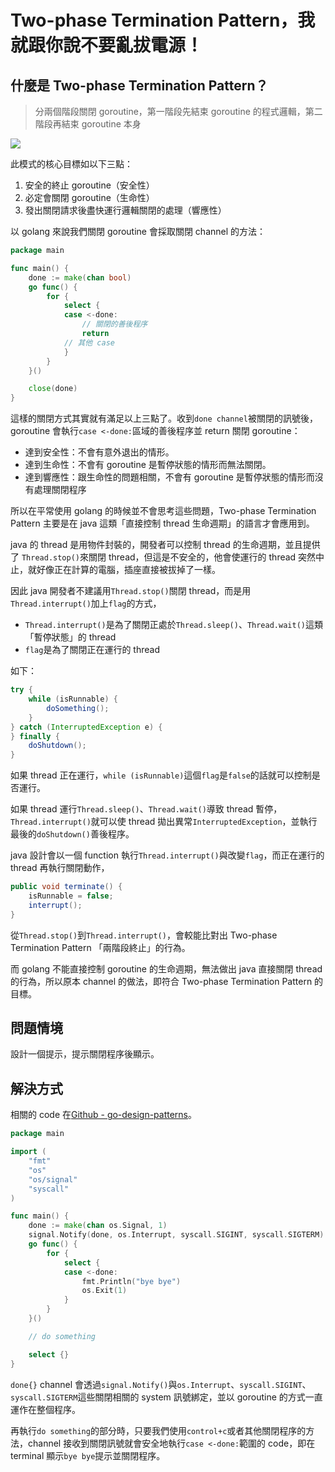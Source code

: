 # Two-phase Termination Pattern，我就跟你說不要亂拔電源！

## 什麼是 Two-phase Termination Pattern？

> 分兩個階段關閉 goroutine，第一階段先結束 goroutine 的程式邏輯，第二階段再結束 goroutine 本身

![](https://i.imgur.com/MCUxWsp.png)

此模式的核心目標如以下三點：

1. 安全的終止 goroutine（安全性）
2. 必定會關閉 goroutine（生命性）
3. 發出關閉請求後盡快運行邏輯關閉的處理（響應性）

以 golang 來說我們關閉 goroutine 會採取關閉 channel 的方法：

```go
package main

func main() {
	done := make(chan bool)
	go func() {
		for {
			select {
			case <-done:
				// 關閉的善後程序
				return
            // 其他 case
			}
		}
	}()

	close(done)
}
```

這樣的關閉方式其實就有滿足以上三點了。收到`done channel`被關閉的訊號後，goroutine 會執行`case <-done:`區域的善後程序並 return 關閉 goroutine：

- 達到安全性：不會有意外退出的情形。
- 達到生命性：不會有 goroutine 是暫停狀態的情形而無法關閉。
- 達到響應性：跟生命性的問題相關，不會有 goroutine 是暫停狀態的情形而沒有處理關閉程序

所以在平常使用 golang 的時候並不會思考這些問題，Two-phase Termination Pattern 主要是在 java 這類「直接控制 thread 生命週期」的語言才會應用到。

java 的 thread 是用物件封裝的，開發者可以控制 thread 的生命週期，並且提供了 `Thread.stop()`來關閉 thread，但這是不安全的，他會使運行的 thread 突然中止，就好像正在計算的電腦，插座直接被拔掉了一樣。

因此 java 開發者不建議用`Thread.stop()`關閉 thread，而是用`Thread.interrupt()`加上`flag`的方式，

- `Thread.interrupt()`是為了關閉正處於`Thread.sleep()`、`Thread.wait()`這類「暫停狀態」的 thread
- `flag`是為了關閉正在運行的 thread

如下：

```java
try {
    while (isRunnable) {
        doSomething();
    }
} catch (InterruptedException e) {
} finally {
    doShutdown();
}
```

如果 thread 正在運行，`while (isRunnable)`這個`flag`是`false`的話就可以控制是否運行。

如果 thread 運行`Thread.sleep()`、`Thread.wait()`導致 thread 暫停，`Thread.interrupt()`就可以使 thread 拋出異常`InterruptedException`，並執行最後的`doShutdown()`善後程序。

java 設計會以一個 function 執行`Thread.interrupt()`與改變`flag`，而正在運行的 thread 再執行關閉動作，

```java
public void terminate() {
	isRunnable = false;
	interrupt();
}
```

從`Thread.stop()`到`Thread.interrupt()`，會較能比對出 Two-phase Termination Pattern 「兩階段終止」的行為。

而 golang 不能直接控制 goroutine 的生命週期，無法做出 java 直接關閉 thread 的行為，所以原本 channel 的做法，即符合 Two-phase Termination Pattern 的目標。

## 問題情境

設計一個提示，提示關閉程序後顯示。

## 解決方式

相關的 code 在[Github - go-design-patterns](https://github.com/superj80820/go-design-patterns)。

```go
package main

import (
	"fmt"
	"os"
	"os/signal"
	"syscall"
)

func main() {
	done := make(chan os.Signal, 1)
	signal.Notify(done, os.Interrupt, syscall.SIGINT, syscall.SIGTERM)
	go func() {
		for {
			select {
			case <-done:
				fmt.Println("bye bye")
				os.Exit(1)
			}
		}
	}()

	// do something

	select {}
}
```

`done{}` channel 會透過`signal.Notify()`與`os.Interrupt`、`syscall.SIGINT`、`syscall.SIGTERM`這些關閉相關的 system 訊號綁定，並以 goroutine 的方式一直運作在整個程序。

再執行`do something`的部分時，只要我們使用`control+c`或者其他關閉程序的方法，channel 接收到關閉訊號就會安全地執行`case <-done:`範圍的 code，即在 terminal 顯示`bye bye`提示並關閉程序。
